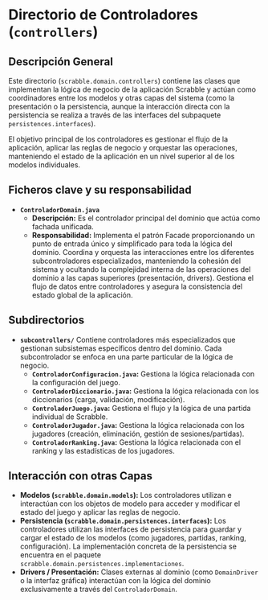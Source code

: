 # Directorio de Controladores (`controllers`)

## Descripción General

Este directorio (`scrabble.domain.controllers`) contiene las clases que implementan la lógica de negocio de la aplicación Scrabble y actúan como coordinadores entre los modelos y otras capas del sistema (como la presentación o la persistencia, aunque la interacción directa con la persistencia se realiza a través de las interfaces del subpaquete `persistences.interfaces`).

El objetivo principal de los controladores es gestionar el flujo de la aplicación, aplicar las reglas de negocio y orquestar las operaciones, manteniendo el estado de la aplicación en un nivel superior al de los modelos individuales.

## Ficheros clave y su responsabilidad

-   **`ControladorDomain.java`**
    -   **Descripción:** Es el controlador principal del dominio que actúa como fachada unificada.
    -   **Responsabilidad:** Implementa el patrón Facade proporcionando un punto de entrada único y simplificado para toda la lógica del dominio. Coordina y orquesta las interacciones entre los diferentes subcontroladores especializados, manteniendo la cohesión del sistema y ocultando la complejidad interna de las operaciones del dominio a las capas superiores (presentación, drivers). Gestiona el flujo de datos entre controladores y asegura la consistencia del estado global de la aplicación.

## Subdirectorios

-   **`subcontrollers/`**
    Contiene controladores más especializados que gestionan subsistemas específicos dentro del dominio. Cada subcontrolador se enfoca en una parte particular de la lógica de negocio.
    -   **`ControladorConfiguracion.java`:** Gestiona la lógica relacionada con la configuración del juego.
    -   **`ControladorDiccionario.java`:** Gestiona la lógica relacionada con los diccionarios (carga, validación, modificación).
    -   **`ControladorJuego.java`:** Gestiona el flujo y la lógica de una partida individual de Scrabble.
    -   **`ControladorJugador.java`:** Gestiona la lógica relacionada con los jugadores (creación, eliminación, gestión de sesiones/partidas).
    -   **`ControladorRanking.java`:** Gestiona la lógica relacionada con el ranking y las estadísticas de los jugadores.

## Interacción con otras Capas

-   **Modelos (`scrabble.domain.models`):** Los controladores utilizan e interactúan con los objetos de modelo para acceder y modificar el estado del juego y aplicar las reglas de negocio.
-   **Persistencia (`scrabble.domain.persistences.interfaces`):** Los controladores utilizan las interfaces de persistencia para guardar y cargar el estado de los modelos (como jugadores, partidas, ranking, configuración). La implementación concreta de la persistencia se encuentra en el paquete `scrabble.domain.persistences.implementaciones`.
-   **Drivers / Presentación:** Clases externas al dominio (como `DomainDriver` o la interfaz gráfica) interactúan con la lógica del dominio exclusivamente a través del `ControladorDomain`.
